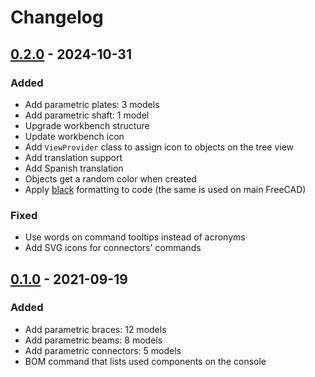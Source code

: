 # Changelog

## [0.2.0] - 2024-10-31

### Added

- Add parametric plates: 3 models
- Add parametric shaft: 1 model
- Upgrade workbench structure
- Update workbench icon
- Add `ViewProvider` class to assign icon to objects on the tree view
- Add translation support
- Add Spanish translation
- Objects get a random color when created
- Apply [black][black] formatting to code (the same is used on main FreeCAD)

### Fixed

- Use words on command tooltips instead of acronyms
- Add SVG icons for connectors' commands

## [0.1.0] - 2021-09-19

### Added

- Add parametric braces: 12 models
- Add parametric beams: 8 models
- Add parametric connectors: 5 models
- BOM command that lists used components on the console

[0.1.0]: https://github.com/bilbaomakers/StemfieWB/releases/tag/0.1.0
[0.2.0]: https://github.com/bilbaomakers/StemfieWB/releases/tag/0.2.0
[black]: https://github.com/psf/black
